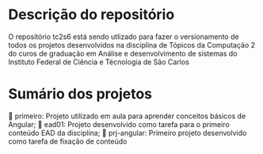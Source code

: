 # Descrição do repositório
O repositório tc2s6 está sendo utlizado para fazer o versionamento de todos os projetos desenvolvidos na disciplina de 
Tópicos da Computação 2 do curos de graduação em Análise e desenvolvimento de sistemas do Instituto Federal de Ciência e Técnologia de São Carlos

# Sumário dos projetos
 :file_folder: primeiro: Projeto utilizado em aula para aprender conceitos básicos de Angular;
 :file_folder: ead01: Projeto desenvolvido como tarefa para o primeiro conteúdo EAD da disciplina;
 :file_folder: prj-angular: Primeiro projeto desenvolvido como tarefa de fixação de conteúdo
